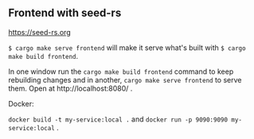 ## Frontend with seed-rs

https://seed-rs.org

`$ cargo make serve frontend` will make it serve what's built with `$ cargo make build frontend`.

In one window run the `cargo make build frontend` command to keep rebuilding changes and in another, `cargo make serve frontend` to serve them. Open at http://localhost:8080/ .

Docker:

`docker build -t my-service:local .` and `docker run -p 9090:9090 my-service:local` .
